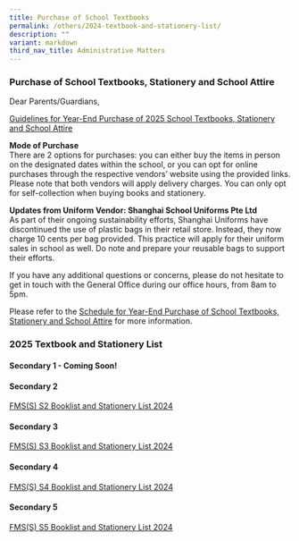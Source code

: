 ```yaml
---
title: Purchase of School Textbooks
permalink: /others/2024-textbook-and-stationery-list/
description: ""
variant: markdown
third_nav_title: Administrative Matters
---
```

### Purchase of School Textbooks, Stationery and School Attire


Dear Parents/Guardians,

<u>Guidelines for Year-End Purchase of 2025 School Textbooks, Stationery and School Attire</u>

**Mode of Purchase**<br>
There are 2 options for purchases: you can either buy the items in person on the designated dates within the school, or you can opt for online purchases through the respective vendors’ website using the provided links. Please note that both vendors will apply delivery charges. You can only opt for self-collection when buying books and stationery.

**Updates from Uniform Vendor: Shanghai School Uniforms Pte Ltd**<br>
As part of their ongoing sustainability efforts, Shanghai Uniforms have discontinued the use of plastic bags in their retail store. Instead, they now charge 10 cents per bag provided. This practice will apply for their uniform sales in school as well. Do note and prepare your reusable bags to support their efforts.

If you have any additional questions or concerns, please do not hesitate to get in touch with the General Office during our office hours, from 8am to 5pm.

Please refer to the&nbsp;[Schedule for Year-End Purchase of School Textbooks, Stationery and School Attire](/files/Parents/Admin%20Matters/2023/schedule.pdf)&nbsp;for more information.



### 2025 Textbook and Stationery List

#### Secondary 1 - Coming Soon!


#### Secondary 2

[FMS(S) S2 Booklist and Stationery List 2024](/files/Parents/Admin%20Matters/2023/2024_Secondary_2_Book_List_and_Stationery_List_v2.pdf)


#### Secondary 3

[FMS(S) S3 Booklist and Stationery List 2024](/files/Parents/Admin%20Matters/2023/2024_Secondary_3_Book_List_and_Stationery_List_v2.pdf)


#### Secondary 4

[FMS(S) S4 Booklist and Stationery List 2024](/files/Parents/Admin%20Matters/2023/2024%20sec%204%20book%20list%20.pdf)

#### Secondary 5

[FMS(S) S5 Booklist and Stationery List 2024](/files/Parents/Admin%20Matters/2023/2024%20sec%205%20book%20list%20.pdf)